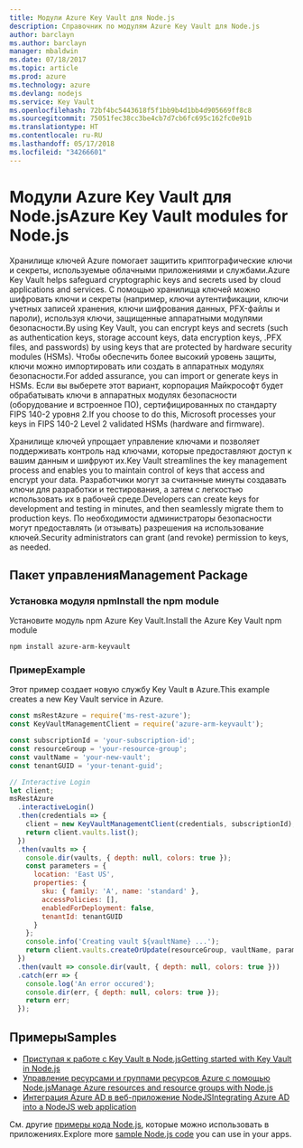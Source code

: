 ```yaml
---
title: Модули Azure Key Vault для Node.js
description: Справочник по модулям Azure Key Vault для Node.js
author: barclayn
ms.author: barclayn
manager: mbaldwin
ms.date: 07/18/2017
ms.topic: article
ms.prod: azure
ms.technology: azure
ms.devlang: nodejs
ms.service: Key Vault
ms.openlocfilehash: 72bf4bc5443618f5f1bb9b4d1bb4d905669ff8c8
ms.sourcegitcommit: 75051fec38cc3be4cb7d7cb6fc695c162fc0e91b
ms.translationtype: HT
ms.contentlocale: ru-RU
ms.lasthandoff: 05/17/2018
ms.locfileid: "34266601"
---
```

# <a name="azure-key-vault-modules-for-nodejs"></a><span data-ttu-id="0fab7-103">Модули Azure Key Vault для Node.js</span><span class="sxs-lookup"><span data-stu-id="0fab7-103">Azure Key Vault modules for Node.js</span></span>

<span data-ttu-id="0fab7-104">Хранилище ключей Azure помогает защитить криптографические ключи и секреты, используемые облачными приложениями и службами.</span><span class="sxs-lookup"><span data-stu-id="0fab7-104">Azure Key Vault helps safeguard cryptographic keys and secrets used by cloud applications and services.</span></span> <span data-ttu-id="0fab7-105">С помощью хранилища ключей можно шифровать ключи и секреты (например, ключи аутентификации, ключи учетных записей хранения, ключи шифрования данных, PFX-файлы и пароли), используя ключи, защищенные аппаратными модулями безопасности.</span><span class="sxs-lookup"><span data-stu-id="0fab7-105">By using Key Vault, you can encrypt keys and secrets (such as authentication keys, storage account keys, data encryption keys, .PFX files, and passwords) by using keys that are protected by hardware security modules (HSMs).</span></span> <span data-ttu-id="0fab7-106">Чтобы обеспечить более высокий уровень защиты, ключи можно импортировать или создать в аппаратных модулях безопасности.</span><span class="sxs-lookup"><span data-stu-id="0fab7-106">For added assurance, you can import or generate keys in HSMs.</span></span> <span data-ttu-id="0fab7-107">Если вы выберете этот вариант, корпорация Майкрософт будет обрабатывать ключи в аппаратных модулях безопасности (оборудование и встроенное ПО), сертифицированных по стандарту FIPS 140-2 уровня 2.</span><span class="sxs-lookup"><span data-stu-id="0fab7-107">If you choose to do this, Microsoft processes your keys in FIPS 140-2 Level 2 validated HSMs (hardware and firmware).</span></span>

<span data-ttu-id="0fab7-108">Хранилище ключей упрощает управление ключами и позволяет поддерживать контроль над ключами, которые предоставляют доступ к вашим данным и шифруют их.</span><span class="sxs-lookup"><span data-stu-id="0fab7-108">Key Vault streamlines the key management process and enables you to maintain control of keys that access and encrypt your data.</span></span> <span data-ttu-id="0fab7-109">Разработчики могут за считанные минуты создавать ключи для разработки и тестирования, а затем с легкостью использовать их в рабочей среде.</span><span class="sxs-lookup"><span data-stu-id="0fab7-109">Developers can create keys for development and testing in minutes, and then seamlessly migrate them to production keys.</span></span> <span data-ttu-id="0fab7-110">По необходимости администраторы безопасности могут предоставлять (и отзывать) разрешения на использование ключей.</span><span class="sxs-lookup"><span data-stu-id="0fab7-110">Security administrators can grant (and revoke) permission to keys, as needed.</span></span>

## <a name="management-package"></a><span data-ttu-id="0fab7-111">Пакет управления</span><span class="sxs-lookup"><span data-stu-id="0fab7-111">Management Package</span></span>

### <a name="install-the-npm-module"></a><span data-ttu-id="0fab7-112">Установка модуля npm</span><span class="sxs-lookup"><span data-stu-id="0fab7-112">Install the npm module</span></span> 

<span data-ttu-id="0fab7-113">Установите модуль npm Azure Key Vault.</span><span class="sxs-lookup"><span data-stu-id="0fab7-113">Install the Azure Key Vault npm module</span></span>

```bash
npm install azure-arm-keyvault
```

### <a name="example"></a><span data-ttu-id="0fab7-114">Пример</span><span class="sxs-lookup"><span data-stu-id="0fab7-114">Example</span></span>

<span data-ttu-id="0fab7-115">Этот пример создает новую службу Key Vault в Azure.</span><span class="sxs-lookup"><span data-stu-id="0fab7-115">This example creates a new Key Vault service in Azure.</span></span>

```javascript
const msRestAzure = require('ms-rest-azure');
const KeyVaultManagementClient = require('azure-arm-keyvault');

const subscriptionId = 'your-subscription-id';
const resourceGroup = 'your-resource-group';
const vaultName = 'your-new-vault';
const tenantGUID = 'your-tenant-guid';

// Interactive Login
let client;
msRestAzure
  .interactiveLogin()
  .then(credentials => {
    client = new KeyVaultManagementClient(credentials, subscriptionId);
    return client.vaults.list();
  })
  .then(vaults => {
    console.dir(vaults, { depth: null, colors: true });
    const parameters = {
      location: 'East US',
      properties: {
        sku: { family: 'A', name: 'standard' },
        accessPolicies: [],
        enabledForDeployment: false,
        tenantId: tenantGUID
      }
    };
    console.info('Creating vault ${vaultName} ...');
    return client.vaults.createOrUpdate(resourceGroup, vaultName, parameters);
  })
  .then(vault => console.dir(vault, { depth: null, colors: true }))
  .catch(err => {
    console.log('An error occured');
    console.dir(err, { depth: null, colors: true });
    return err;
  });
```

## <a name="samples"></a><span data-ttu-id="0fab7-116">Примеры</span><span class="sxs-lookup"><span data-stu-id="0fab7-116">Samples</span></span>

- [<span data-ttu-id="0fab7-117">Приступая к работе с Key Vault в Node.js</span><span class="sxs-lookup"><span data-stu-id="0fab7-117">Getting started with Key Vault in Node.js</span></span>](https://azure.microsoft.com/resources/samples/key-vault-node-getting-started/)
- [<span data-ttu-id="0fab7-118">Управление ресурсами и группами ресурсов Azure с помощью Node.js</span><span class="sxs-lookup"><span data-stu-id="0fab7-118">Manage Azure resources and resource groups with Node.js</span></span>](https://azure.microsoft.com/resources/samples/resource-manager-node-resources-and-groups/) 
- [<span data-ttu-id="0fab7-119">Интеграция Azure AD в веб-приложение NodeJS</span><span class="sxs-lookup"><span data-stu-id="0fab7-119">Integrating Azure AD into a NodeJS web application</span></span>](https://azure.microsoft.com/resources/samples/active-directory-node-webapp-openidconnect/) 

<span data-ttu-id="0fab7-120">См. другие [примеры кода Node.js](https://azure.microsoft.com/resources/samples/?platform=nodejs), которые можно использовать в приложениях.</span><span class="sxs-lookup"><span data-stu-id="0fab7-120">Explore more [sample Node.js code](https://azure.microsoft.com/resources/samples/?platform=nodejs) you can use in your apps.</span></span>
